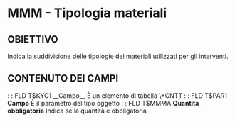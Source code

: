 # MMM - Tipologia materiali
## OBIETTIVO
Indica la suddivisione delle tipologie dei materiali utilizzati per gli interventi.
## CONTENUTO DEI CAMPI
 :  : FLD T$KYC1 __Campo__
È un elemento di tabella \*CNTT
 :  : FLD T$PAR1 __Campo__
È il parametro del tipo oggetto
 :  : FLD T$MMMA __Quantità obbligatoria__
Indica se la quantità è obbligatoria
